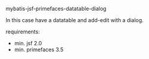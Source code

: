 mybatis-jsf-primefaces-datatable-dialog

In this case have a datatable and add-edit with a dialog.

requirements:
- min. jsf 2.0
- min. primefaces 3.5
